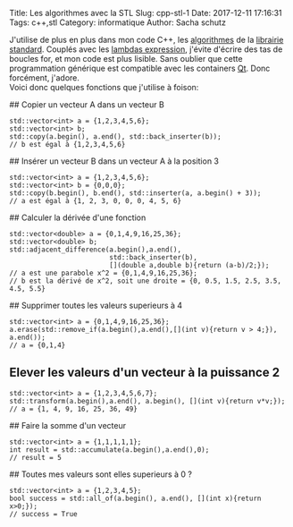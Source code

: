 Title: Les algorithmes avec la STL 
Slug: cpp-stl-1
Date: 2017-12-11 17:16:31
Tags: c++,stl
Category: informatique
Author: Sacha schutz

J'utilise de plus en plus dans mon code C++, les [algorithmes](http://en.cppreference.com/w/cpp/algorithm) de la [librairie standard](https://fr.wikipedia.org/wiki/Standard_Template_Library). Couplés avec les [lambdas expression](http://fr.cppreference.com/w/cpp/language/lambda), j'évite d'écrire des tas de boucles for, et mon code est plus lisible. Sans oublier que cette programmation générique est compatible avec les containers [Qt](https://www.qt.io/). Donc forcément, j'adore.     
Voici donc quelques fonctions que j'utilise à foison: 

## Copier un vecteur A dans un vecteur B 

    std::vector<int> a = {1,2,3,4,5,6};
    std::vector<int> b;
    std::copy(a.begin(), a.end(), std::back_inserter(b));
    // b est égal à {1,2,3,4,5,6}

## Insérer un vecteur B dans un vecteur A à la position 3 

    std::vector<int> a = {1,2,3,4,5,6};
    std::vector<int> b = {0,0,0};
    std::copy(b.begin(), b.end(), std::inserter(a, a.begin() + 3));
    // a est égal à {1, 2, 3, 0, 0, 0, 4, 5, 6}

## Calculer la dérivée d'une fonction

    std::vector<double> a = {0,1,4,9,16,25,36};
    std::vector<double> b;
    std::adjacent_difference(a.begin(),a.end(),
                             std::back_inserter(b),
                             [](double a,double b){return (a-b)/2;});
    // a est une parabole x^2 = {0,1,4,9,16,25,36};
    // b est la dérivé de x^2, soit une droite = {0, 0.5, 1.5, 2.5, 3.5, 4.5, 5.5}

## Supprimer toutes les valeurs superieurs à 4 

    std::vector<int> a = {0,1,4,9,16,25,36};
    a.erase(std::remove_if(a.begin(),a.end(),[](int v){return v > 4;}), a.end());
    // a = {0,1,4}

## Elever les valeurs d'un vecteur à la puissance 2 

    std::vector<int> a = {1,2,3,4,5,6,7};
    std::transform(a.begin(),a.end(), a.begin(), [](int v){return v*v;});
    // a = {1, 4, 9, 16, 25, 36, 49}

## Faire la somme d'un vecteur 

    std::vector<int> a = {1,1,1,1,1};
    int result = std::accumulate(a.begin(),a.end(),0);
    // result = 5

## Toutes mes valeurs sont elles superieurs à 0 ?

    std::vector<int> a = {1,2,3,4,5};
    bool success = std::all_of(a.begin(), a.end(), [](int x){return x>0;});
    // success = True 
